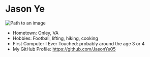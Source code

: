 # Jason Ye

![Path to an image](myphoto.jpg)

- Hometown: Onley, VA 
- Hobbies: Football, lifting, hiking, cooking 
- First Computer I Ever Touched: probably around the age 3 or 4
- My GitHub Profile: <https://github.com/JasonYe05>
